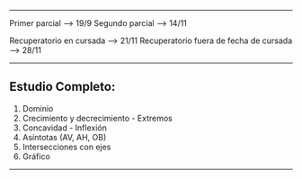 -- -

Primer parcial --> 19/9
Segundo parcial --> 14/11

Recuperatorio en cursada --> 21/11
Recuperatorio fuera de fecha de cursada --> 28/11

--- 
## Estudio Completo:

1) Dominio 
2) Crecimiento y decrecimiento - Extremos
3) Concavidad - Inflexión
4) Asíntotas (AV, AH, OB)
5) Intersecciones con ejes
6) Gráfico

-- - 
